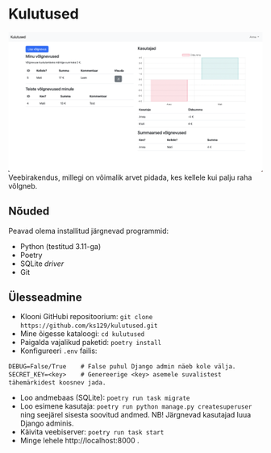 # Kulutused

![Screenshot](screenshot.png)
Veebirakendus, millegi on võimalik arvet pidada, kes kellele kui palju raha võlgneb.

## Nõuded
Peavad olema installitud järgnevad programmid:
- Python (testitud 3.11-ga)
- Poetry
- SQLite *driver*
- Git

## Ülesseadmine

- Klooni GitHubi repositoorium: `git clone https://github.com/ks129/kulutused.git`
- Mine õigesse kataloogi: `cd kulutused`
- Paigalda vajalikud paketid: `poetry install`
- Konfigureeri `.env` failis:
```env
DEBUG=False/True    # False puhul Django admin näeb kole välja.
SECRET_KEY=<key>    # Genereerige <key> asemele suvalistest tähemärkidest koosnev jada.
```
- Loo andmebaas (SQLite): `poetry run task migrate`
- Loo esimene kasutaja: `poetry run python manage.py createsuperuser` ning seejärel sisesta soovitud andmed. NB! Järgnevad kasutajad luua Django adminis.
- Käivita veebiserver: `poetry run task start`
- Minge lehele http://localhost:8000 .
